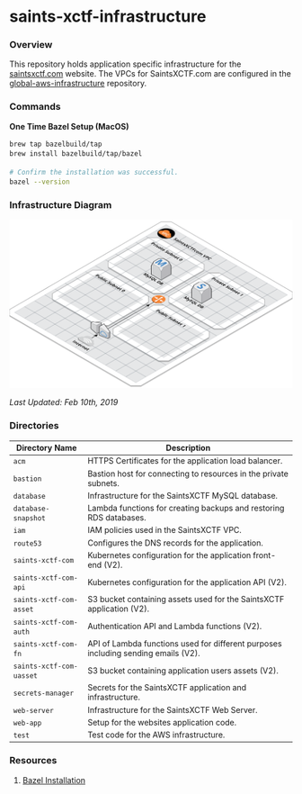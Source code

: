 # saints-xctf-infrastructure

### Overview

This repository holds application specific infrastructure for the [saintsxctf.com](https://www.saintsxctf.com/) website.  The 
VPCs for SaintsXCTF.com are configured in the [global-aws-infrastructure](https://github.com/AJarombek/global-aws-infrastructure) 
repository.

### Commands

**One Time Bazel Setup (MacOS)**

```bash
brew tap bazelbuild/tap
brew install bazelbuild/tap/bazel

# Confirm the installation was successful.
bazel --version
```

### Infrastructure Diagram

![AWS Model](aws-model.png)

*Last Updated: Feb 10th, 2019*

### Directories

| Directory Name            | Description                                                                         |
|---------------------------|-------------------------------------------------------------------------------------|
| `acm`                     | HTTPS Certificates for the application load balancer.                               |
| `bastion`                 | Bastion host for connecting to resources in the private subnets.                    |
| `database`                | Infrastructure for the SaintsXCTF MySQL database.                                   |
| `database-snapshot`       | Lambda functions for creating backups and restoring RDS databases.                  |
| `iam`                     | IAM policies used in the SaintsXCTF VPC.                                            |
| `route53`                 | Configures the DNS records for the application.                                     |
| `saints-xctf-com`         | Kubernetes configuration for the application front-end (V2).                        |
| `saints-xctf-com-api`     | Kubernetes configuration for the application API (V2).                              |
| `saints-xctf-com-asset`   | S3 bucket containing assets used for the SaintsXCTF application (V2).               |
| `saints-xctf-com-auth`    | Authentication API and Lambda functions (V2).                                       |
| `saints-xctf-com-fn`      | API of Lambda functions used for different purposes including sending emails (V2).  |
| `saints-xctf-com-uasset`  | S3 bucket containing application users assets (V2).                                 |
| `secrets-manager`         | Secrets for the SaintsXCTF application and infrastructure.                          |
| `web-server`              | Infrastructure for the SaintsXCTF Web Server.                                       |
| `web-app`                 | Setup for the websites application code.                                            |
| `test`                    | Test code for the AWS infrastructure.                                               |

### Resources

1. [Bazel Installation](https://docs.bazel.build/versions/3.2.0/install-os-x.html)